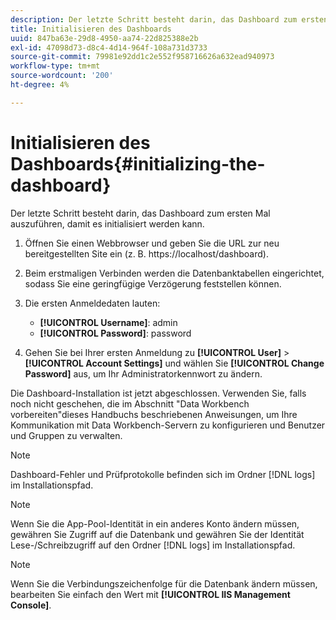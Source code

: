 ```yaml
---
description: Der letzte Schritt besteht darin, das Dashboard zum ersten Mal auszuführen, damit es initialisiert werden kann.
title: Initialisieren des Dashboards
uuid: 847ba63e-29d8-4950-aa74-22d825388e2b
exl-id: 47098d73-d8c4-4d14-964f-108a731d3733
source-git-commit: 79981e92dd1c2e552f958716626a632ead940973
workflow-type: tm+mt
source-wordcount: '200'
ht-degree: 4%

---
```


# Initialisieren des Dashboards{#initializing-the-dashboard}

Der letzte Schritt besteht darin, das Dashboard zum ersten Mal auszuführen, damit es initialisiert werden kann.

1. Öffnen Sie einen Webbrowser und geben Sie die URL zur neu bereitgestellten Site ein (z. B. https://localhost/dashboard).
1. Beim erstmaligen Verbinden werden die Datenbanktabellen eingerichtet, sodass Sie eine geringfügige Verzögerung feststellen können.
1. Die ersten Anmeldedaten lauten:

   * **[!UICONTROL Username]**: admin
   * **[!UICONTROL Password]**: password

1. Gehen Sie bei Ihrer ersten Anmeldung zu **[!UICONTROL User]** > **[!UICONTROL Account Settings]** und wählen Sie **[!UICONTROL Change Password]** aus, um Ihr Administratorkennwort zu ändern.

Die Dashboard-Installation ist jetzt abgeschlossen. Verwenden Sie, falls noch nicht geschehen, die im Abschnitt &quot;Data Workbench vorbereiten&quot;dieses Handbuchs beschriebenen Anweisungen, um Ihre Kommunikation mit Data Workbench-Servern zu konfigurieren und Benutzer und Gruppen zu verwalten.

>[!NOTE]
>
>Dashboard-Fehler und Prüfprotokolle befinden sich im Ordner [!DNL logs] im Installationspfad.

>[!NOTE]
>
>Wenn Sie die App-Pool-Identität in ein anderes Konto ändern müssen, gewähren Sie Zugriff auf die Datenbank und gewähren Sie der Identität Lese-/Schreibzugriff auf den Ordner [!DNL logs] im Installationspfad.

>[!NOTE]
>
>Wenn Sie die Verbindungszeichenfolge für die Datenbank ändern müssen, bearbeiten Sie einfach den Wert mit **[!UICONTROL IIS Management Console]**.
